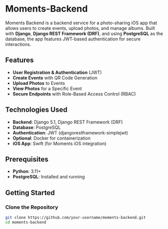 # Moments-Backend

Moments Backend is a backend service for a photo-sharing iOS app that allows users to create events, upload photos, and manage albums. Built with **Django**, **Django REST Framework (DRF)**, and using **PostgreSQL** as the database, the app features JWT-based authentication for secure interactions.

## Features

- **User Registration & Authentication** (JWT)
- **Create Events** with QR Code Generation
- **Upload Photos** to Events
- **View Photos** for a Specific Event
- **Secure Endpoints** with Role-Based Access Control (RBAC)

## Technologies Used

- **Backend**: Django 5.1, Django REST Framework (DRF)
- **Database**: PostgreSQL
- **Authentication**: JWT (djangorestframework-simplejwt)
- **Optional**: Docker for containerization
- **iOS App**: Swift (for Moments iOS integration)

## Prerequisites

- **Python**: 3.11+
- **PostgreSQL**: Installed and running

## Getting Started

### Clone the Repository

```bash
git clone https://github.com/your-username/moments-backend.git
cd moments-backend

